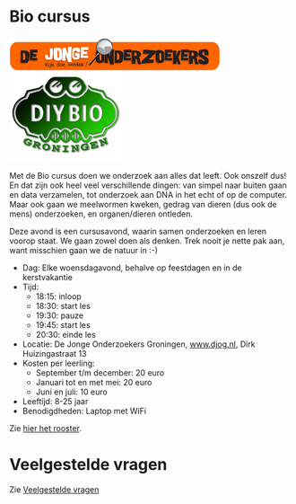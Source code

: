 # Bio cursus

![DJOG logo](DjogKleiner.png) <img src="DIYbioLogo.png" width="200">

Met de Bio cursus doen we onderzoek aan alles dat leeft. Ook onszelf dus! 
En dat zijn ook heel veel verschillende dingen: van simpel naar buiten
gaan en data verzamelen, tot onderzoek aan DNA in het echt of op de computer.
Maar ook gaan we meelwormen kweken, gedrag van dieren (dus ook de mens) onderzoeken,
en organen/dieren ontleden.

Deze avond is een cursusavond, waarin samen onderzoeken en leren voorop staat. 
We gaan zowel doen als denken. Trek nooit je nette pak aan, want misschien gaan
we de natuur in :-)

 * Dag: Elke woensdagavond, behalve op feestdagen en in de kerstvakantie
 * Tijd: 
    * 18:15: inloop
    * 18:30: start les
    * 19:30: pauze
    * 19:45: start les
    * 20:30: einde les
 * Locatie: De Jonge Onderzoekers Groningen, www.djog.nl, Dirk Huizingastraat 13
 * Kosten per leerling:
   * September t/m december: 20 euro
   * Januari tot en met mei: 20 euro
   * Juni en juli: 10 euro
 * Leeftijd: 8-25 jaar
 * Benodigdheden: Laptop met WiFi

Zie [hier het rooster](Rooster.md).
 
# Veelgestelde vragen

Zie [Veelgestelde vragen](FAQ.md)
